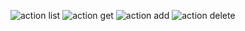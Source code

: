 ![action list](https://i.ibb.co/4M315QS/add.jpg)
![action get](https://i.ibb.co/qYZBCJ2/get.jpg)
![action add](https://i.ibb.co/4M315QS/add.jpg)
![action delete](https://i.ibb.co/KLsFy4t/remove.jpg)
